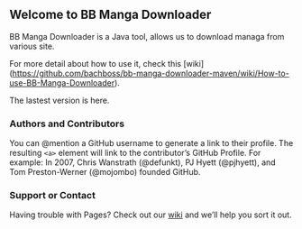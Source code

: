 ## Welcome to BB Manga Downloader

BB Manga Downloader is a Java tool, allows us to download managa from various site.

For more detail about how to use it, check this [wiki] (https://github.com/bachboss/bb-manga-downloader-maven/wiki/How-to-use-BB-Manga-Downloader).

The lastest version is here.

### Authors and Contributors
You can @mention a GitHub username to generate a link to their profile. The resulting `<a>` element will link to the contributor’s GitHub Profile. For example: In 2007, Chris Wanstrath (@defunkt), PJ Hyett (@pjhyett), and Tom Preston-Werner (@mojombo) founded GitHub.

### Support or Contact
Having trouble with Pages? Check out our [wiki](https://github.com/bachboss/bb-manga-downloader-maven/wiki) and we’ll help you sort it out.
